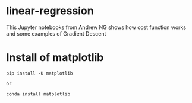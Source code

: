# linear-regression

This Jupyter notebooks from Andrew NG shows how cost function works and some examples of Gradient Descent

# Install of matplotlib
```
pip install -U matplotlib

or

conda install matplotlib
```